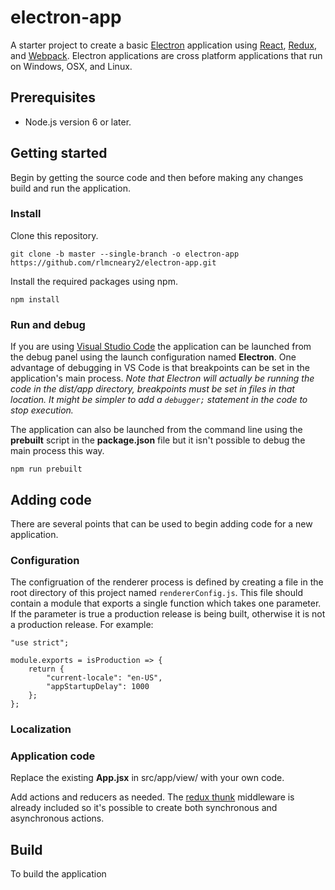 # electron-app
A starter project to create a basic [Electron](http://electron.atom.io/) application using [React](https://facebook.github.io/react/), [Redux](http://redux.js.org/), and [Webpack](https://webpack.github.io/). Electron applications are cross platform applications that run on Windows, OSX, and Linux.

## Prerequisites
- Node.js version 6 or later.

## Getting started
Begin by getting the source code and then before making any changes build and run the application.

### Install
Clone this repository.
```
git clone -b master --single-branch -o electron-app https://github.com/rlmcneary2/electron-app.git
```
Install the required packages using npm.
```
npm install
```
### Run and debug
If you are using [Visual Studio Code](https://code.visualstudio.com/) the application can be launched from the debug panel using the launch configuration named **Electron**. One advantage of debugging in VS Code is that breakpoints can be set in the application's main process. *Note that Electron will actually be running the code in the dist/app directory, breakpoints must be set in files in that location. It might be simpler to add a `debugger;` statement in the code to stop execution.*

The application can also be launched from the command line using the **prebuilt** script in the **package.json** file but it isn't possible to debug the main process this way.
```
npm run prebuilt
```

## Adding code
There are several points that can be used to begin adding code for a new application.

### Configuration
The configruation of the renderer process is defined by creating a file in the root directory of this project named `rendererConfig.js`. This file should contain a module that exports a single function which takes one parameter. If the parameter is true a production release is being built, otherwise it is not a production release. For example:
```
"use strict";

module.exports = isProduction => {
    return {
        "current-locale": "en-US",
        "appStartupDelay": 1000
    };
};
```

### Localization
### Application code
Replace the existing **App.jsx** in src/app/view/ with your own code.

Add actions and reducers as needed. The [redux thunk](https://github.com/gaearon/redux-thunk) middleware is already included so it's possible to create both synchronous and asynchronous actions.

## Build
To build the application
